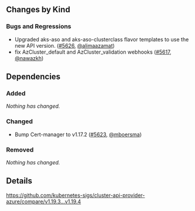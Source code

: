 ## Changes by Kind

### Bugs and Regressions

- Upgraded aks-aso and aks-aso-clusterclass flavor templates to use the new API version. ([#5626](https://github.com/kubernetes-sigs/cluster-api-provider-azure/pull/5626), [@alimaazamat](https://github.com/alimaazamat))
- fix AzCluster_default and AzCluster_validation webhooks ([#5617](https://github.com/kubernetes-sigs/cluster-api-provider-azure/pull/5617), [@nawazkh](https://github.com/nawazkh))

## Dependencies

### Added
_Nothing has changed._

### Changed
- Bump Cert-manager to v1.17.2 ([#5623](https://github.com/kubernetes-sigs/cluster-api-provider-azure/pull/5623), [@mboersma](https://github.com/mboersma))

### Removed
_Nothing has changed._

## Details
<!-- markdown-link-check-disable-next-line -->
https://github.com/kubernetes-sigs/cluster-api-provider-azure/compare/v1.19.3...v1.19.4

